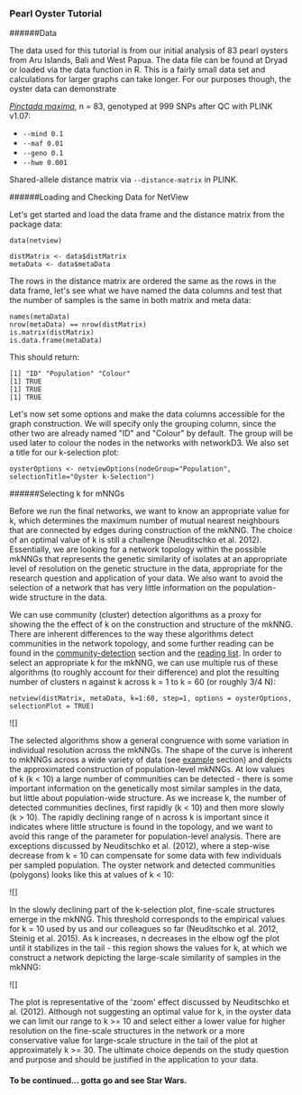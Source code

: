 ### Pearl Oyster Tutorial

######Data

The data used for this tutorial is from our initial analysis of 83 pearl oysters from Aru Islands, Bali and West Papua. The data file can be found at Dryad or loaded via the data function in R. This is a fairly small data set and calculations for larger graphs can take longer. For our purposes though, the oyster data can demonstrate 

[*Pinctada maxima*](http://dx.doi.org/10.5061/dryad.p3b3f), n = 83, genotyped at 999 SNPs after QC with PLINK v1.07:

* `--mind 0.1`
* `--maf 0.01`
* `--geno 0.1`
* `--hwe 0.001`

Shared-allele distance matrix via `--distance-matrix` in PLINK.

######Loading and Checking Data for NetView

Let's get started and load the data frame and the distance matrix from the package data:

```
data(netview)

distMatrix <- data$distMatrix
metaData <- data$metaData
```

The rows in the distance matrix are ordered the same as the rows in the data frame, let's see what we have named the data columns and test that the number of samples is the same in both matrix and meta data:

```
names(metaData)
nrow(metaData) == nrow(distMatrix)
is.matrix(distMatrix)
is.data.frame(metaData)
```

This should return:

```
[1] "ID" "Population" "Colour" 
[1] TRUE
[1] TRUE
[1] TRUE
```

Let's now set some options and make the data columns accessible for the graph construction. We will specify only the grouping column, since the other two are already named "ID" and "Colour" by default. The group will be used later to colour the nodes in the networks with networkD3. We also set a title for our k-selection plot:

```
oysterOptions <- netviewOptions(nodeGroup="Population", selectionTitle="Oyster k-Selection")
```

######Selecting k for mNNGs

Before we run the final networks, we want to know an appropriate value for k, which determines the maximum number of mutual nearest neighbours that are connected by edges during construction of the mkNNG. The choice of an optimal value of k is still a challenge (Neuditschko et al. 2012). Essentially, we are looking for a network topology within the possible mkNNGs that represents the genetic similarity of isolates at an appropriate level of resolution on the genetic structure in the data, appropriate for the research question and application of your data. We also want to avoid the selection of a network that has very little information on the population-wide structure in the data. 

We can use community (cluster) detection algorithms as a proxy for showing the the effect of k on the construction and structure of the mkNNG. There are inherent differences to the way these algorithms detect communities in the network topology, and some further reading can be found in the [community-detection]() section and the [reading list](). In order to select an appropriate k for the mkNNG, we can use multiple rus of these algorithms (to roughly account for their difference) and plot the resulting number of clusters n against k across k = 1 to k = 60 (or roughly 3/4 N):

```
netview(distMatrix, metaData, k=1:60, step=1, options = oysterOptions, selectionPlot = TRUE)
```

![]

The selected algorithms show a general congruence with some variation in individual resolution across the mkNNGs. The shape of the curve is inherent to mkNNGs across a wide variety of data (see [example]() section) and depicts the approximated construction of population-level mkNNGs. At low values of k (k < 10) a large number of communities can be detected - there is some important information on the genetically most similar samples in the data, but little about population-wide structure. As we increase k, the number of detected communities declines, first rapidly (k < 10) and then more slowly (k > 10). The rapidly declining range of n across k is important since it indicates where little structure is found in the topology, and we want to avoid this range of the parameter for population-level analysis. There are exceptions discussed by Neuditschko et al. (2012), where a step-wise decrease from k = 10 can compensate for some data with few individuals per sampled population. The oyster network and detected communities (polygons) looks like this at values of k < 10:

![]

In the slowly declining part of the k-selection plot, fine-scale structures emerge in the mkNNG. This threshold corresponds to the empirical values for k = 10 used by us and our colleagues so far (Neuditschko et al. 2012, Steinig et al. 2015). As k increases, n decreases in the elbow ogf the plot until it stabilizes in the tail - this region shows the values for k, at which we construct a network depicting the large-scale similarity of samples in the mkNNG:

![]

The plot is representative of the 'zoom' effect discussed by Neuditschko et al. (2012). Although not suggesting an optimal value for k, in the oyster data we can limit our range to k >= 10 and select either a lower value for higher resolution on the fine-scale structures in the network or a more conservative value for large-scale structure in the tail of the plot at approximately k >= 30. The ultimate choice depends on the study question and purpose and should be justified in the application to your data.

#### To be continued... gotta go and see Star Wars.




